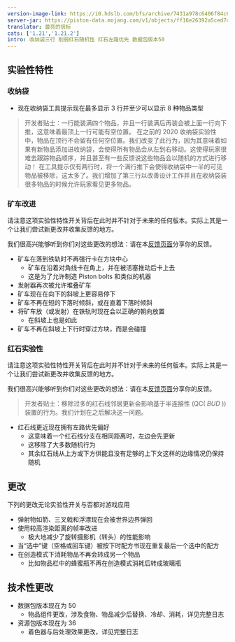 ```yaml
---
version-image-link: https://i0.hdslb.com/bfs/archive/7431a978c6406f84c6d2d2c6573731b7f8914b0f.jpg
server-jar: https://piston-data.mojang.com/v1/objects/ff16e26392a5ced7cfe52ffdc5461cd646b9b65d/server.jar
translator: 最亮的信标
cats: ['1.21','1.21.2']
intro: 收纳袋三行 削弱红石随机性 红石左路优先 数据包版本50
---
```

## 实验性特性
### 收纳袋
* 现在收纳袋工具提示现在最多显示 3 行并至少可以显示 8 种物品类型

> 开发者贴士：一行能装满四个物品，并且一行装满后再装会被上面一行向下推，这意味着最顶上一行可能有空位置。
> 在之前的 2020 收纳袋实验性中，物品在顶行不会留有任何空位置。我们改变了此行为，因为其意味着如果有新物品添加进收纳袋，会使得所有物品会从左到右移动。这使得玩家很难去跟踪物品顺序，并且甚至有一些反馈说这些物品会以随机的方式进行移动！
> 在工具提示仅有两行时，将一个满行推下会使得收纳袋中一半的可见物品被移除，这太多了。我们增加了第三行以改善设计工作并且在收纳袋装很多物品的时候允许玩家看见更多物品。

### 矿车改进
请注意这项实验性特性开关背后在此时并不针对于未来的任何版本。实际上其是一个让我们尝试新更改并收集反馈的地方。

我们很高兴能够听到你们对这些更改的想法：请在本[反馈页面](https://aka.ms/fbcarts)分享你的反馈。

* 矿车在落到铁轨时不再强行卡在方块中心
    * 矿车在沿着对角线卡在角上，并在被活塞推动后卡上去
    * 这是为了允许制造 Piston bolts 和类似的机器
* 发射器再次被允许堆叠矿车
* 矿车现在在向下的斜坡上更容易停下
* 矿车不再在短的下落时倾斜，或在直着下落时倾斜
* 将矿车放（或发射）在铁轨时现在会以正确的朝向放置
    * 在斜坡上也是如此
* 矿车不再在斜坡上下行时穿过方块，而是会碰撞

### 红石实验性

请注意这项实验性特性开关背后在此时并不针对于未来的任何版本。实际上其是一个让我们尝试新更改并收集反馈的地方。

我们很高兴能够听到你们对这些更改的想法：请在本[反馈页面](https://aka.ms/fbredstone)分享你的反馈。

> 开发者贴士：移除过多的红石线邻居更新会影响基于半连接性 (QC( *BUD* )) 装置的行为。我们计划在之后解决这一问题。

* 红石线更近现在拥有左路优先偏好
    * 这意味着一个红石线分支在相同距离时，左边会先更新
    * 这移除了大多数随机行为
    * 其余红石线从上方或下方供能且没有足够的上下文这样的边缘情况仍保持随机

## 更改
下列的更改无论实验性开关与否都对游戏应用

* 弹射物如箭、三叉戟和浮漂现在会被世界边界弹回
* 使用较高渲染距离的帧率改进
    * 极大地减少了旋转摄影机（转头）的性能影响
* 当“选中”键（空格或回车键）被按下时配方书现在重复最后一个选中的配方
* 在创造模式下消耗物品不再会转成另一个物品
    * 比如物品栏中的蜂蜜瓶不再在创造模式消耗后转成玻璃瓶

## 技术性更改
* 数据包版本现在为 50
    * 物品组件更改，涉及食物、物品减少后替换、冷却、消耗，详见完整日志
* 资源包版本现在为 36
    * 着色器与后处理效果更改，详见完整日志
